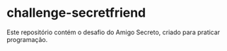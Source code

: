 # challenge-secretfriend
Este repositório contém o desafio do Amigo Secreto, criado para praticar programação.
